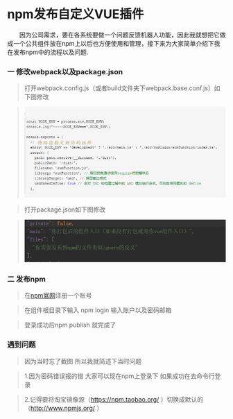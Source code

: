 # npm发布自定义VUE插件
&ensp;&ensp;&ensp;&ensp;因为公司需求，要在各系统要做一个问题反馈机器人功能，因此我就想把它做成一个公共组件放在npm上以后也方便使用和管理，接下来为大家简单介绍下我在发布npm中的流程以及问题.

### 一 修改webpack以及package.json
>打开webpack.config.js（或者build文件夹下webpack.base.conf.js）如下图修改

>![图片](static/blog/2019-08-15/4992540-6695a640492df159.png)

>打开package.json如下图修改

>![图片](static/blog/2019-08-15/12.png)

### 二 发布npm
>在[npm官网](https://www.npmjs.com/)注册一个账号

>在组件根目录下输入 npm login 输入账户以及密码邮箱

>登录成功后npm publish 就完成了

### 遇到问题
>因为当时忘了截图  所以我就简述下当时问题
 
>1.因为密码错误报的错  大家可以现在npm上登录下  如果成功在去命令行登录

>2.记得要将淘宝镜像源（https://npm.taobao.org/ ）切换成默认的（http://www.npmjs.org/ ）